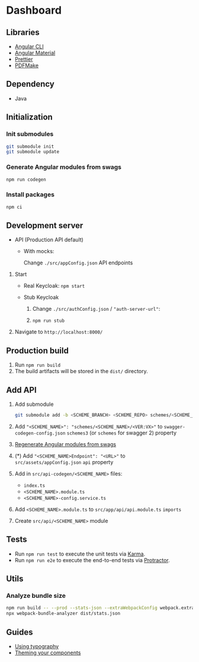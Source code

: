 # Dashboard

## Libraries

-   [Angular CLI](https://github.com/angular/angular-cli)
-   [Angular Material](https://material.angular.io/)
-   [Prettier](https://prettier.io/)
-   [PDFMake](https://pdfmake.github.io/docs/)

## Dependency

-   Java

## Initialization

### Init submodules

```sh
git submodule init
git submodule update
```

### Generate Angular modules from swags

```sh
npm run codegen
```

### Install packages

```sh
npm ci
```

## Development server

-   API (Production API default)

    -   With mocks:

        Change `./src/appConfig.json` API endpoints

1. Start

    - Real Keycloak: `npm start`

    - Stub Keycloak

        1. Change `./src/authConfig.json` / `"auth-server-url"`:

        1. `npm run stub`

1. Navigate to `http://localhost:8000/`

## Production build

1. Run `npm run build`
1. The build artifacts will be stored in the `dist/` directory.

## Add API

1.  Add submodule

    ```sh
    git submodule add -b <SCHEME_BRANCH> <SCHEME_REPO> schemes/<SCHEME_NAME>/<VER:VX>
    ```

2.  Add `"<SCHEME_NAME>": "schemes/<SCHEME_NAME>/<VER:VX>"` to `swagger-codegen-config.json` `schemes3` (or `schemes` for swagger 2) property
3.  [Regenerate Angular modules from swags](#Generate-Angular-modules-from-swags)
4.  (\*) Add `"<SCHEME_NAME>Endpoint": "<URL>"` to `src/assets/appConfig.json` `api` property
5.  Add in `src/api-codegen/<SCHEME_NAME>` files:
    -   `index.ts`
    -   `<SCHEME_NAME>.module.ts`
    -   `<SCHEME_NAME>-config.service.ts`
6.  Add `<SCHEME_NAME>.module.ts` to `src/app/api/api.module.ts` `imports`
7.  Create `src/api/<SCHEME_NAME>` module

## Tests

-   Run `npm run test` to execute the unit tests via [Karma](https://karma-runner.github.io).
-   Run `npm run e2e` to execute the end-to-end tests via [Protractor](http://www.protractortest.org/).

## Utils

### Analyze bundle size

```sh
npm run build -- --prod --stats-json --extraWebpackConfig webpack.extra.js
npx webpack-bundle-analyzer dist/stats.json
```

## Guides

-   [Using typography](https://material.angular.io/guide/typography)
-   [Theming your components](https://material.angular.io/guide/theming-your-components)
